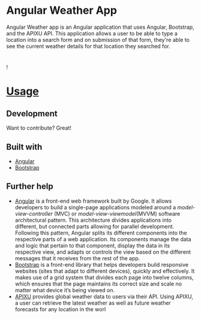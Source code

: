 # Angular Weather App
  Angular Weather app is an Angular application that uses Angular, Bootstrap, and the APIXU API. This application allows a user to be able to type a location into a search form and on submission of that form, they're able to see the current weather details for that location they searched for.   

#


!
# [Usage](https://lwairore.github.io/angular-weather-app/)
## Development
Want to contribute? Great!


## Built with
- [Angular](https://angular.io/)
- [Bootstrap](https://getbootstrap.com/)


## Further help

- [Angular](https://angular.io/) is a front-end web framework built by Google. It allows developers to build a single-page applications modeled around a *model-view-controller* (MVC) or *model-view-viewmodel*(MVVM) software architectural pattern. This architecture divides applications into different, but connected parts allowing for parallel development. Following this pattern, Angular splits its different components into the respective parts of a web application. Its components manage the data and logic that pertain to that component, display the data in its respective view, and adapts or controls the view based on the different messages that it receives from the rest of the app.
- [Bootstrap](https://getbootstrap.com/) is a front-end library that helps developers build responsive websites (sites that adapt to different devices), quickly and effectively. It makes use of a grid system that divides each page into twelve columns, which ensures that the page maintains its correct size and scale no matter what device it’s being viewed on.
- [APIXU](https://www.apixu.com/) provides global weather data to users via their API. Using APIXU, a user can retrieve the latest weather as well as future weather forecasts for any location in the worl
